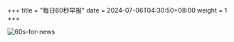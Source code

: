 +++
title = "每日60秒早报"
date = 2024-07-06T04:30:50+08:00
weight = 1
+++

![60s-for-news](/img/zaobao/zaobao.png "由 ALAPI 提供支持")
